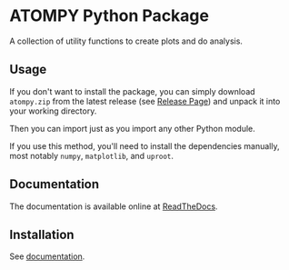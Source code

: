 # ATOMPY Python Package

A collection of utility functions to create plots and do analysis.

## Usage

If you don't want to install the package, you can simply download 
`atompy.zip` from the latest
release (see [Release Page](https://github.com/crono-kircher/atompy/releases))
and unpack it into your working directory.

Then you can import just as you import any other Python module.

If you use this method, you'll need to install the dependencies manually,
most notably `numpy`, `matplotlib`, and `uproot`.

## Documentation
The documentation is available online at
[ReadTheDocs](https://atomphys-atompy.readthedocs.io/en/latest/).

## Installation
See [documentation](https://atomphys-atompy.readthedocs.io/en/latest/#installation).

